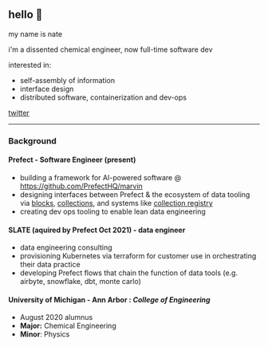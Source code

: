 ## hello 👋 
my name is nate

i'm a dissented chemical engineer, now full-time software dev

interested in:
- self-assembly of information
- interface design
- distributed software, containerization and dev-ops

[twitter](https://twitter.com/Nathan_Nowack)

---

### Background

#### Prefect - Software Engineer (present)
- building a framework for AI-powered software @ https://github.com/PrefectHQ/marvin
- designing interfaces between Prefect & the ecosystem of data tooling via [blocks](https://docs.prefect.io/concepts/blocks/), [collections](https://docs.prefect.io/collections/catalog/), and systems like [collection registry](https://github.com/PrefectHQ/prefect-collection-registry)
- creating dev ops tooling to enable lean data engineering

#### SLATE (aquired by Prefect Oct 2021) - data engineer
- data engineering consulting
- provisioning Kubernetes via terraform for customer use in orchestrating their data practice
- developing Prefect flows that chain the function of data tools (e.g. airbyte, snowflake, dbt, monte carlo) 

#### University of Michigan - Ann Arbor :  *College of Engineering*
-  August 2020 alumnus
- **Major:** Chemical Engineering
- **Minor**: Physics
